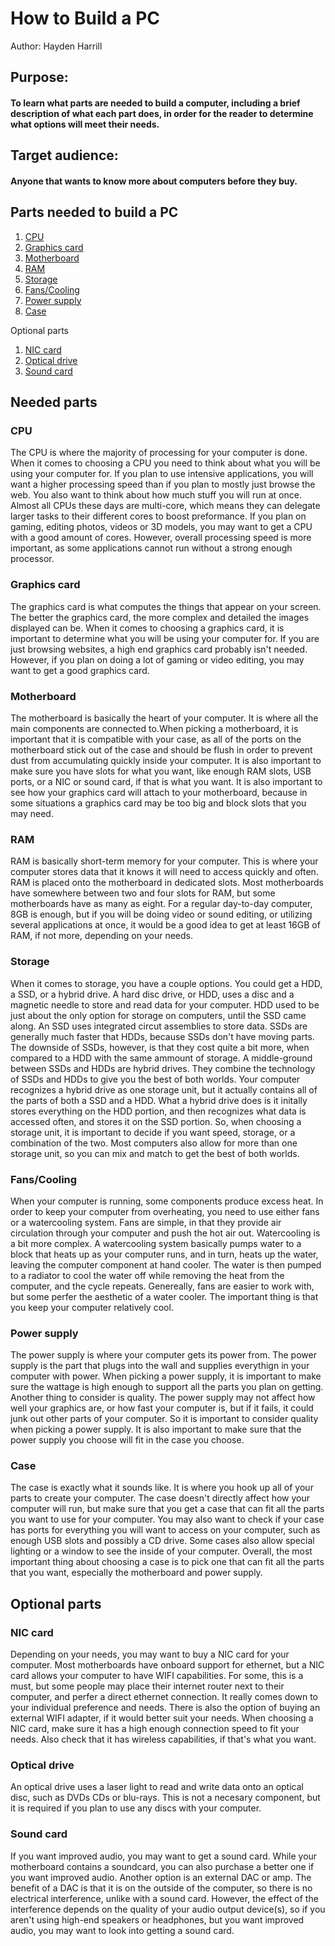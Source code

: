 # How to Build a PC

Author: Hayden Harrill

## Purpose: 
#### To learn what parts are needed to build a computer, including a brief description of what each part does, in order for the reader to determine what options will meet their needs.

## Target audience:
#### Anyone that wants to know more about computers before they buy.

## Parts needed to build a PC

1. [CPU](#cpu)
2. [Graphics card](#graphics-card)
3. [Motherboard](#motherboard)
4. [RAM](#ram)
5. [Storage](#storage)
6. [Fans/Cooling](#fanscooling)
7. [Power supply](#power-supply)
8. [Case](#case)


Optional parts

1. [NIC card](#nic-card)
2. [Optical drive](#optical-drive)
3. [Sound card](#sound-card)


## Needed parts

### CPU

The CPU is where the majority of processing for your computer is done. When it comes to choosing a CPU you need to think about what you will be using your computer for. If you plan to use intensive applications, you will want a higher processing speed than if you plan to mostly just browse the web. You also want to think about how much stuff you will run at once. Almost all CPUs these days are multi-core, which means they can delegate larger tasks to their different cores to boost preformance. If you plan on gaming, editing photos, videos or 3D models, you may want to get a CPU with a good amount of cores. However, overall processing speed is more important, as some applications cannot run without a strong enough processor.

### Graphics card

The graphics card is what computes the things that appear on your screen. The better the graphics card, the more complex and detailed the images displayed can be. When it comes to choosing a graphics card, it is important to determine what you will be using your computer for. If you are just browsing websites, a high end graphics card probably isn't needed. However, if you plan on doing a lot of gaming or video editing, you may want to get a good graphics card.

### Motherboard

The motherboard is basically the heart of your computer. It is where all the main components are connected to.When picking a motherboard, it is important that it is compatible with your case, as all of the ports on the motherboard stick out of the case and should be flush in order to prevent dust from accumulating quickly inside your computer. It is also important to make sure you have slots for what you want, like enough RAM slots, USB ports, or a NIC or sound card, if that is what you want. It is also important to see how your graphics card will attach to your motherboard, because in some situations a graphics card may be too big and block slots that you may need.

### RAM

RAM is basically short-term memory for your computer. This is where your computer stores data that it knows it will need to access quickly and often. RAM is placed onto the motherboard in dedicated slots. Most motherboards have somewhere between two and four slots for RAM, but some motherboards have as many as eight. For a regular day-to-day computer, 8GB is enough, but if you will be doing video or sound editing, or utilizing several applications at once, it would be a good idea to get at least 16GB of RAM, if not more, depending on your needs.

### Storage

When it comes to storage, you have a couple options. You could get a HDD, a SSD, or a hybrid drive. A hard disc drive, or HDD, uses a disc and a magnetic needle to store and read data for your computer. HDD used to be just about the only option for storage on computers, until the SSD came along. An SSD uses integrated circut assemblies to store data. SSDs are generally much faster that HDDs, because SSDs don't have moving parts. The downside of SSDs, however, is that they cost quite a bit more, when compared to a HDD with the same ammount of storage. A middle-ground between SSDs and HDDs are hybrid drives. They combine the technology of SSDs and HDDs to give you the best of both worlds. Your computer recognizes a hybrid drive as one storage unit, but it actually contains all of the parts of both a SSD and a HDD. What a hybrid drive does is it initally stores everything on the HDD portion, and then recognizes what data is accessed often, and stores it on the SSD portion. So, when choosing a storage unit, it is important to decide if you want speed, storage, or a combination of the two. Most computers also allow for more than one storage unit, so you can mix and match to get the best of both worlds.

### Fans/Cooling

When your computer is running, some components produce excess heat. In order to keep your computer from overheating, you need to use either fans or a watercooling system. Fans are simple, in that they provide air circulation through your computer and push the hot air out. Watercooling is a bit more complex. A watercooling system basically pumps water to a block that heats up as your computer runs, and in turn, heats up the water, leaving the computer component at hand cooler. The water is then pumped to a radiator to cool the water off while removing the heat from the computer, and the cycle repeats. Genereally, fans are easier to work with, but some perfer the aesthetic of a water cooler. The important thing is that you keep your computer relatively cool.

### Power supply

The power supply is where your computer gets its power from. The power supply is the part that plugs into the wall and supplies everythign in your computer with power. When picking a power supply, it is important to make sure the wattage is high enough to support all the parts you plan on getting. Another thing to consider is quality. The power supply may not affect how well your graphics are, or how fast your computer is, but if it fails, it could junk out other parts of your computer. So it is important to consider quality when picking a power supply. It is also important to make sure that the power supply you choose will fit in the case you choose.

### Case

The case is exactly what it sounds like. It is where you hook up all of your parts to create your computer. The case doesn't directly affect how your computer will run, but make sure that you get a case that can fit all the parts you want to use for your computer. You may also want to check if your case has ports for everything you will want to access on your computer, such as enough USB slots and possibly a CD drive. Some cases also allow special lighting or a window to see the inside of your computer. Overall, the most important thing about choosing a case is to pick one that can fit all the parts that you want, especially the motherboard and power supply.

## Optional parts

### NIC card

Depending on your needs, you may want to buy a NIC card for your computer. Most motherboards have onboard support for ethernet, but a NIC card allows your computer to have WIFI capabilities. For some, this is a must, but some people may place their internet router next to their computer, and perfer a direct ethernet connection. It really comes down to your individual preference and needs. There is also the option of buying an external WIFI adapter, if it would better suit your needs. When choosing a NIC card, make sure it has a high enough connection speed to fit your needs. Also check that it has wireless capabilities, if that's what you want.

### Optical drive

An optical drive uses a laser light to read and write data onto an optical disc, such as DVDs CDs or blu-rays. This is not a necesary component, but it is required if you plan to use any discs with your computer. 

### Sound card

If you want improved audio, you may want to get a sound card. While your motherboard contains a soundcard, you can also purchase a better one if you want improved audio. Another option is an external DAC or amp. The benefit of a DAC is that it is on the outside of the computer, so there is no electrical interference, unlike with a sound card. However, the effect of the interference depends on the quality of your audio output device(s), so if you aren't using high-end speakers or headphones, but you want improved audio, you may want to look into getting a sound card.
